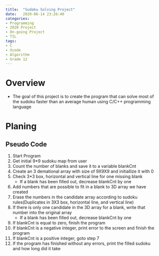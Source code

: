 ```yaml
---
title:  "Sudoku Solving Project"
date:   2020-06-14 23:26:40
categories:
- Programming
- 2020 Project
- On-going Project
- TIL
tags:
- C
- Xcode
- Algorithm
- Grade 12
---
```

# Overview
* The goal of this project is to create the program that can solve most of the sudoku faster than an average human using C/C++ programming language

# Planing
## Pseudo Code
1. Start Program
2. Get initial 9*9 sudoku map from user
3. Count the number of blanks and save it to a variable blankCnt
4. Create an 3 demational array with size of 9X9X9 and initiallize it with 0
5. Check 3*3 box, horizontal and vertical line for one missing blank
    * If a blank has been filled out, decrease blankCnt by one
6. Add numbers that are possible to fit in a blank to 3D array we have created
7. Erase the numbers in the candidate array according to sudoku rules(Duplicates in 3X3 box, horizontal line, and vertical line)
8. If there is only one candidate in the 3D array for a blank, write that number into the original array
    * If a blank has been filled out, decrease blankCnt by one
9. If blankCnt is equal to zero, finish the program
10. If blankCnt is a negative integer, print error to the screen and finish the program
11. If blankCnt is a positive integer, goto step 7
12. If the program has finished without any errors, print the filled sudoku and how long did it take
